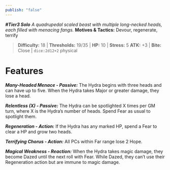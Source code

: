 ```yaml
---
publish: "false"
---
```

***#Tier3 Solo***
*A quadrupedal scaled beast with multiple long-necked heads, each filled with menacing fangs.*
**Motives & Tactics:** Devour, regenerate, terrify

> **Difficulty:** 18 | **Thresholds:** 19/35 | **HP:** 10 | **Stress:** 5
> **ATK:** +3 | **Bite:** Close | `dice:2d12+2` physical

# Features

***Many-Headed Menace - Passive:*** The Hydra begins with three heads and can have up to five. When the Hydra takes Major or greater damage, they lose a head.

***Relentless (X) - Passive:*** The Hydra can be spotlighted X times per GM turn, where X is the Hydra’s number of heads. Spend Fear as usual to spotlight them.

***Regeneration - Action:*** If the Hydra has any marked HP, spend a Fear to clear a HP and grow two heads.

***Terrifying Chorus - Action:*** All PCs within Far range lose 2 Hope.

***Magical Weakness - Reaction:*** When the Hydra takes magic damage, they become Dazed until the next roll with Fear. While Dazed, they can’t use their Regeneration action but are immune to magic damage.
